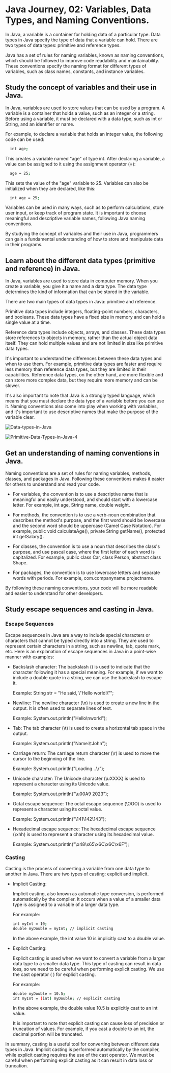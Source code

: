 # Java Journey, 02: Variables, Data Types, and Naming Conventions.

In Java, a variable is a container for holding data of a particular type. Data types in Java specify the type of data that a variable can hold. There are two types of data types: primitive and reference types.

Java has a set of rules for naming variables, known as naming conventions, which should be followed to improve code readability and maintainability. These conventions specify the naming format for different types of variables, such as class names, constants, and instance variables.

## Study the concept of variables and their use in Java.

In Java, variables are used to store values that can be used by a program. A variable is a container that holds a value, such as an integer or a string. Before using a variable, it must be declared with a data type, such as int or String, and an identifier or name.

For example, to declare a variable that holds an integer value, the following code can be used:

```bash
  int age;
```

This creates a variable named "age" of type int. After declaring a variable, a value can be assigned to it using the assignment operator (=):

```bash
  age = 25;
```

This sets the value of the "age" variable to 25. Variables can also be initialized when they are declared, like this:

```bash
  int age = 25;
```

Variables can be used in many ways, such as to perform calculations, store user input, or keep track of program state. It is important to choose meaningful and descriptive variable names, following Java naming conventions.

By studying the concept of variables and their use in Java, programmers can gain a fundamental understanding of how to store and manipulate data in their programs.

## Learn about the different data types (primitive and reference) in Java.

In Java, variables are used to store data in computer memory. When you create a variable, you give it a name and a data type. The data type determines the kind of information that can be stored in the variable.

There are two main types of data types in Java: primitive and reference.

Primitive data types include integers, floating-point numbers, characters, and booleans. These data types have a fixed size in memory and can hold a single value at a time.

Reference data types include objects, arrays, and classes. These data types store references to objects in memory, rather than the actual object data itself. They can hold multiple values and are not limited in size like primitive data types.

It's important to understand the differences between these data types and when to use them. For example, primitive data types are faster and require less memory than reference data types, but they are limited in their capabilities. Reference data types, on the other hand, are more flexible and can store more complex data, but they require more memory and can be slower.

It's also important to note that Java is a strongly typed language, which means that you must declare the data type of a variable before you can use it. Naming conventions also come into play when working with variables, and it's important to use descriptive names that make the purpose of the variable clear.


![Data-types-in-Java](https://user-images.githubusercontent.com/123876118/218731608-c3c6aafb-e5d8-48bf-9d48-432c1167053c.jpg)

![Primitive-Data-Types-in-Java-4](https://user-images.githubusercontent.com/123876118/218731632-5b454159-1da1-4b03-b1d5-cf55d6ab47a4.jpg)


## Get an understanding of naming conventions in Java.

Naming conventions are a set of rules for naming variables, methods, classes, and packages in Java. Following these conventions makes it easier for others to understand and read your code.

- For variables, the convention is to use a descriptive name that is meaningful and easily understood, and should start with a lowercase letter. For example, int age, String name, double weight.

- For methods, the convention is to use a verb-noun combination that describes the method's purpose, and the first word should be lowercase and the second word should be uppercase (Camel Case Notation). For example, public void calculateAge(), private String getName(), protected int getSalary().

- For classes, the convention is to use a noun that describes the class's purpose, and use pascal case, where the first letter of each word is capitalized. For example, public class Car, class Person, abstract class Shape.

- For packages, the convention is to use lowercase letters and separate words with periods. For example, com.companyname.projectname.

By following these naming conventions, your code will be more readable and easier to understand for other developers.

## Study escape sequences and casting in Java.

### Escape Sequences

Escape sequences in Java are a way to include special characters or characters that cannot be typed directly into a string. They are used to represent certain characters in a string, such as newline, tab, quote mark, etc. Here is an explanation of escape sequences in Java in a point-wise manner with examples:

- Backslash character: The backslash () is used to indicate that the character following it has a special meaning. For example, if we want to include a double quote in a string, we can use the backslash to escape it.

    Example: String str = "He said, \\"Hello world!\\"";

- Newline: The newline character (\n) is used to create a new line in the output. It is often used to separate lines of text.

    Example: System.out.println("Hello\nworld");

- Tab: The tab character (\t) is used to create a horizontal tab space in the output.

    Example: System.out.println("Name:\tJohn");

- Carriage return: The carriage return character (\r) is used to move the cursor to the beginning of the line.

    Example: System.out.println("Loading...\r");

- Unicode character: The Unicode character (\uXXXX) is used to represent a character using its Unicode value.

    Example: System.out.println("\u00A9 2023");

- Octal escape sequence: The octal escape sequence (\OOO) is used to represent a character using its octal value.

    Example: System.out.println("\141\142\143");

- Hexadecimal escape sequence: The hexadecimal escape sequence (\xhh) is used to represent a character using its hexadecimal value.

    Example: System.out.println("\x48\x65\x6C\x6C\x6F");

### Casting

Casting is the process of converting a variable from one data type to another in Java. There are two types of casting: explicit and implicit.

- Implicit Casting:

    Implicit casting, also known as automatic type conversion, is performed automatically by the compiler. It occurs when a value of a smaller data type is assigned to a variable of a larger data type. 
    
    For example:
    
    ```bash
    int myInt = 10;
    double myDouble = myInt; // implicit casting   
    ```
    In the above example, the int value 10 is implicitly cast to a double value.

- Explicit Casting:

    Explicit casting is used when we want to convert a variable from a larger data type to a smaller data type. This type of casting can result in data loss, so we need to be careful when performing explicit casting. We use the cast operator ( ) for explicit casting. 
    
    For example:

    ```bash
    double myDouble = 10.5;
    int myInt = (int) myDouble; // explicit casting  
    ```
    In the above example, the double value 10.5 is explicitly cast to an int value.

    It is important to note that explicit casting can cause loss of precision or truncation of values. For example, if you cast a double to an int, the decimal portion will be truncated.

In summary, casting is a useful tool for converting between different data types in Java. Implicit casting is performed automatically by the compiler, while explicit casting requires the use of the cast operator. We must be careful when performing explicit casting as it can result in data loss or truncation.
